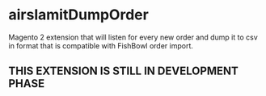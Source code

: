 # airslamitDumpOrder
Magento 2 extension that will listen for every new order and dump it to csv in format that is compatible with FishBowl order import.

## THIS EXTENSION IS STILL IN DEVELOPMENT PHASE
